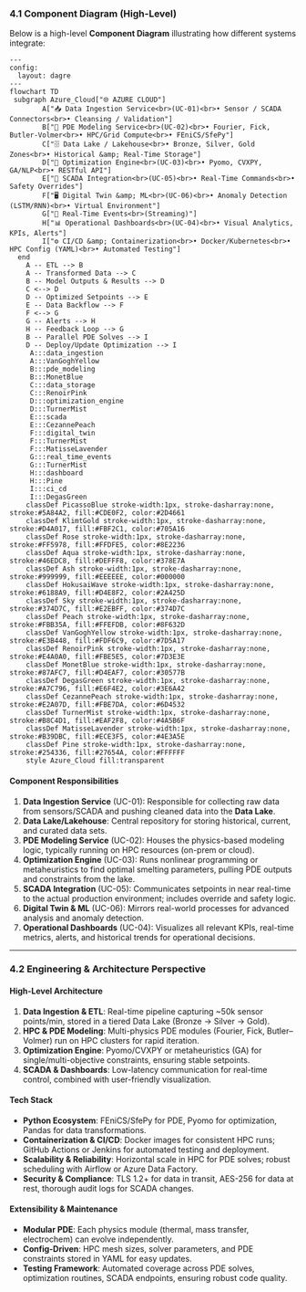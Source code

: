 ### 4.1 Component Diagram (High-Level)

Below is a high-level **Component Diagram** illustrating how different systems integrate:

```mermaid
---
config:
  layout: dagre
---
flowchart TD
 subgraph Azure_Cloud["🌐 AZURE CLOUD"]
        A["📥 Data Ingestion Service<br>(UC-01)<br>• Sensor / SCADA Connectors<br>• Cleansing / Validation"]
        B["🧮 PDE Modeling Service<br>(UC-02)<br>• Fourier, Fick, Butler-Volmer<br>• HPC/Grid Compute<br>• FEniCS/SfePy"]
        C["🗄️ Data Lake / Lakehouse<br>• Bronze, Silver, Gold Zones<br>• Historical &amp; Real-Time Storage"]
        D["🧠 Optimization Engine<br>(UC-03)<br>• Pyomo, CVXPY, GA/NLP<br>• RESTful API"]
        E["🔗 SCADA Integration<br>(UC-05)<br>• Real-Time Commands<br>• Safety Overrides"]
        F["🖥️ Digital Twin &amp; ML<br>(UC-06)<br>• Anomaly Detection (LSTM/RNN)<br>• Virtual Environment"]
        G["📡 Real-Time Events<br>(Streaming)"]
        H["📊 Operational Dashboards<br>(UC-04)<br>• Visual Analytics, KPIs, Alerts"]
        I["⚙ CI/CD &amp; Containerization<br>• Docker/Kubernetes<br>• HPC Config (YAML)<br>• Automated Testing"]
  end
    A -- ETL --> B
    A -- Transformed Data --> C
    B -- Model Outputs & Results --> D
    C <--> D
    D -- Optimized Setpoints --> E
    E -- Data Backflow --> F
    F <--> G
    G -- Alerts --> H
    H -- Feedback Loop --> G
    B -- Parallel PDE Solves --> I
    D -- Deploy/Update Optimization --> I
     A:::data_ingestion
     A:::VanGoghYellow
     B:::pde_modeling
     B:::MonetBlue
     C:::data_storage
     C:::RenoirPink
     D:::optimization_engine
     D:::TurnerMist
     E:::scada
     E:::CezannePeach
     F:::digital_twin
     F:::TurnerMist
     F:::MatisseLavender
     G:::real_time_events
     G:::TurnerMist
     H:::dashboard
     H:::Pine
     I:::ci_cd
     I:::DegasGreen
    classDef PicassoBlue stroke-width:1px, stroke-dasharray:none, stroke:#5A84A2, fill:#CDE0F2, color:#2D4661  
    classDef KlimtGold stroke-width:1px, stroke-dasharray:none, stroke:#D4A017, fill:#FBF2C1, color:#705A16
    classDef Rose stroke-width:1px, stroke-dasharray:none, stroke:#FF5978, fill:#FFDFE5, color:#8E2236
    classDef Aqua stroke-width:1px, stroke-dasharray:none, stroke:#46EDC8, fill:#DEFFF8, color:#378E7A
    classDef Ash stroke-width:1px, stroke-dasharray:none, stroke:#999999, fill:#EEEEEE, color:#000000
    classDef HokusaiWave stroke-width:1px, stroke-dasharray:none, stroke:#6188A9, fill:#D4E8F2, color:#2A425D
    classDef Sky stroke-width:1px, stroke-dasharray:none, stroke:#374D7C, fill:#E2EBFF, color:#374D7C
    classDef Peach stroke-width:1px, stroke-dasharray:none, stroke:#FBB35A, fill:#FFEFDB, color:#8F632D
    classDef VanGoghYellow stroke-width:1px, stroke-dasharray:none, stroke:#E3B448, fill:#FDF6C9, color:#7D5A17
    classDef RenoirPink stroke-width:1px, stroke-dasharray:none, stroke:#E4A0A0, fill:#FBE5E5, color:#7D3E3E
    classDef MonetBlue stroke-width:1px, stroke-dasharray:none, stroke:#87AFC7, fill:#D4EAF7, color:#30577B
    classDef DegasGreen stroke-width:1px, stroke-dasharray:none, stroke:#A7C796, fill:#E6F4E2, color:#3E6A42
    classDef CezannePeach stroke-width:1px, stroke-dasharray:none, stroke:#E2A07D, fill:#FBE7DA, color:#6D4532
    classDef TurnerMist stroke-width:1px, stroke-dasharray:none, stroke:#B8C4D1, fill:#EAF2F8, color:#4A5B6F
    classDef MatisseLavender stroke-width:1px, stroke-dasharray:none, stroke:#B39DBC, fill:#ECE3F5, color:#4E3A5E
    classDef Pine stroke-width:1px, stroke-dasharray:none, stroke:#254336, fill:#27654A, color:#FFFFFF
    style Azure_Cloud fill:transparent
```

#### Component Responsibilities
1. **Data Ingestion Service** (UC-01): Responsible for collecting raw data from sensors/SCADA and pushing cleaned data into the **Data Lake**.  
2. **Data Lake/Lakehouse**: Central repository for storing historical, current, and curated data sets.  
3. **PDE Modeling Service** (UC-02): Houses the physics-based modeling logic, typically running on HPC resources (on-prem or cloud).  
4. **Optimization Engine** (UC-03): Runs nonlinear programming or metaheuristics to find optimal smelting parameters, pulling PDE outputs and constraints from the lake.  
5. **SCADA Integration** (UC-05): Communicates setpoints in near real-time to the actual production environment; includes override and safety logic.  
6. **Digital Twin & ML** (UC-06): Mirrors real-world processes for advanced analysis and anomaly detection.  
7. **Operational Dashboards** (UC-04): Visualizes all relevant KPIs, real-time metrics, alerts, and historical trends for operational decisions.

---
### **4.2 Engineering & Architecture Perspective**

#### High-Level Architecture
1. **Data Ingestion & ETL**: Real-time pipeline capturing ~50k sensor points/min, stored in a tiered Data Lake (Bronze → Silver → Gold).  
2. **HPC & PDE Modeling**: Multi-physics PDE modules (Fourier, Fick, Butler–Volmer) run on HPC clusters for rapid iteration.  
3. **Optimization Engine**: Pyomo/CVXPY or metaheuristics (GA) for single/multi-objective constraints, ensuring stable setpoints.  
4. **SCADA & Dashboards**: Low-latency communication for real-time control, combined with user-friendly visualization.

#### Tech Stack 
- **Python Ecosystem**: FEniCS/SfePy for PDE, Pyomo for optimization, Pandas for data transformations.  
- **Containerization & CI/CD**: Docker images for consistent HPC runs; GitHub Actions or Jenkins for automated testing and deployment.  
- **Scalability & Reliability**: Horizontal scale in HPC for PDE solves; robust scheduling with Airflow or Azure Data Factory.  
- **Security & Compliance**: TLS 1.2+ for data in transit, AES-256 for data at rest, thorough audit logs for SCADA changes.

#### Extensibility & Maintenance
- **Modular PDE**: Each physics module (thermal, mass transfer, electrochem) can evolve independently.  
- **Config-Driven**: HPC mesh sizes, solver parameters, and PDE constraints stored in YAML for easy updates.  
- **Testing Framework**: Automated coverage across PDE solves, optimization routines, SCADA endpoints, ensuring robust code quality.
